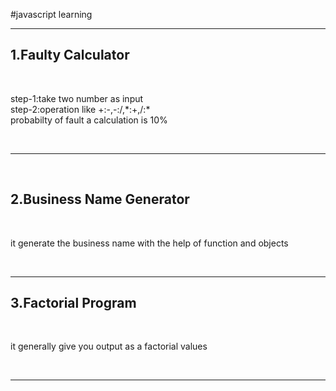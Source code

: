 #javascript learning
<hr>
<h2>1.Faulty Calculator</h2>
<br>
<p>
  step-1:take two number as input<br>
  step-2:operation like +:-,-:/,*:+,/:*<br>
  probabilty of fault a calculation is 10%<br>
</p>
<br>
<hr>
<br>
<h2>2.Business Name Generator</h2>
<br>
<p>
  it generate the business name with the help of function and objects
</p>
<br>
<hr>
<h2>3.Factorial Program</h2>
<br>
<p>
  it generally give you output as a factorial values
</p>
<br>
<hr>